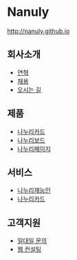 # Nanuly 

http://nanuly.github.io

## 회사소개
 * <a href="http://nanuly.github.io/html/history.html">연혁</a> 
 * <a href="http://nanuly.github.io/html/incruit.html">채용</a> 
 * <a href="http://nanuly.github.io/html/location.html">오시는 길</a> 

## 제품
 * <a href="http://nanuly.github.io/html/cards.html">나누리카드</a> 
 * <a href="http://nanuly.github.io/html/boards.html">나누리보드</a> 
 * <a href="http://nanuly.github.io/html/pages.html">나누리페이지</a> 

## 서비스
 * <a href="http://nanuly.github.io/html/service_geeks.html">나누리재능인</a> 
 * <a href="http://nanuly.github.io/html/service_cards.html">나누리카드</a> 

## 고객지원
 * <a href="http://nanuly.github.io/html/contact.html">일대일 문의</a> 
 * <a href="http://nanuly.github.io/html/consulting.html">웹 컨설팅</a> 
